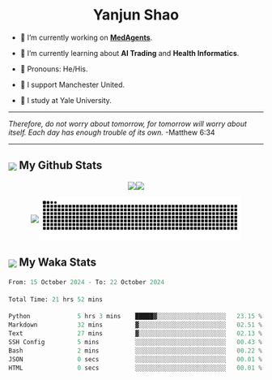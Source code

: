 

<h1 align="center">Yanjun Shao</h1>

- 🐒 I’m currently working on **[MedAgents](https://github.com/gersteinlab/MedAgents)**.

- 🦧 I’m currently learning about **AI Trading** and **Health Informatics**.

- 🦍 Pronouns: He/His.

- 👹 I support Manchester United.

- 🐶 I study at Yale University.

---

<i> Therefore, do not worry about tomorrow, for tomorrow will worry about itself. Each day has enough trouble of its own. </i> -Matthew 6:34

---

<h2><img src="https://emojis.slackmojis.com/emojis/images/1579216111/7550/pikachu_wave.gif?1579216111" align="center" width="28" /> My Github Stats</h2>

<p align="center"><img align="center" src = "https://github-readme-stats.vercel.app/api?username=super-dainiu&show_icons=true&count_private=true&theme=tokyonight&hide=issues&line_height=30" width="400px"><img align="center" src = "https://github-readme-streak-stats.herokuapp.com/?user=super-dainiu&theme=tokyonight" width="400px"></p>

<p align="center"><img align="center" width="400px" src="https://github-readme-stats.vercel.app/api/top-langs/?username=super-dainiu&layout=compact&theme=tokyonight&hide=html,tex,jupyter%20notebook"><img align="center" width="400px" src="https://github.com/super-dainiu/super-dainiu/blob/output/github-contribution-grid-snake.svg"></p>

<h2><img src="https://emojis.slackmojis.com/emojis/images/1579216111/7550/pikachu_wave.gif?1579216111" align="center" width="28" /> My Waka Stats</h2>

<!--START_SECTION:waka-->

```python
From: 15 October 2024 - To: 22 October 2024

Total Time: 21 hrs 52 mins

Python             5 hrs 3 mins    █████▓░░░░░░░░░░░░░░░░░░░   23.15 %
Markdown           32 mins         ▓░░░░░░░░░░░░░░░░░░░░░░░░   02.51 %
Text               27 mins         ▓░░░░░░░░░░░░░░░░░░░░░░░░   02.13 %
SSH Config         5 mins          ░░░░░░░░░░░░░░░░░░░░░░░░░   00.43 %
Bash               2 mins          ░░░░░░░░░░░░░░░░░░░░░░░░░   00.22 %
JSON               0 secs          ░░░░░░░░░░░░░░░░░░░░░░░░░   00.01 %
HTML               0 secs          ░░░░░░░░░░░░░░░░░░░░░░░░░   00.01 %
```

<!--END_SECTION:waka-->
